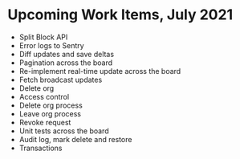 # Upcoming Work Items, July 2021

-   Split Block API
-   Error logs to Sentry
-   Diff updates and save deltas
-   Pagination across the board
-   Re-implement real-time update across the board
-   Fetch broadcast updates
-   Delete org
-   Access control
-   Delete org process
-   Leave org process
-   Revoke request
-   Unit tests across the board
-   Audit log, mark delete and restore
-   Transactions
